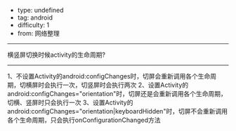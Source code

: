 - type: undefined
- tag: android
- difficulty:  1
- from: 网络整理

--------

横竖屏切换时候activity的生命周期?

---------

1、不设置Activity的android:configChanges时，切屏会重新调用各个生命周期，切横屏时会执行一次，切竖屏时会执行两次
2、设置Activity的android:configChanges="orientation"时，切屏还是会重新调用各个生命周期，切横、竖屏时只会执行一次
3、设置Activity的android:configChanges="orientation|keyboardHidden"时，切屏不会重新调用各个生命周期，只会执行onConfigurationChanged方法

